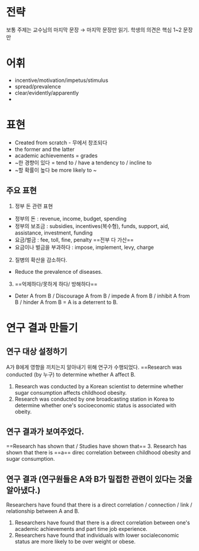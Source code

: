 # 전략
보통 주제는 교수님의 마지막 문장 $\rightarrow$ 마지막 문장만 읽기.
학생의 의견은 핵심 1~2 문장만

# 어휘
- incentive/motivation/impetus/stimulus
- spread/prevalence
- clear/evidently/apparently
- 

# 표현
- Created from scratch - 무에서 창조되다
- the former and the latter
- academic achievements = grades 
- ~한 경향이 있다 = tend to / have a tendency to / incline to
- ~할 확률이 높다 be more likely to ~
## 주요 표현
1. 정부 돈 관련 표현  
- 정부의 돈 : revenue, income, budget, spending
- 정부의 보조금 : subsidies, incentives(복수형), funds, support, aid, assistance, investment, funding
- 요금/벌금 : fee, toll, fine, penalty ==전부 다 가산==
- 요금이나 벌금을 부과하다 : impose, implement, levy, charge
2. 질병의 확산을 감소하다.
- Reduce the prevalence of diseases.
3. ==억제하다/못하게 하다/ 방해하다==
- Deter A from B / Discourage A from B / impede A from B / inhibit A from B / hinder A from B = A is a deterrent to B.


# 연구 결과 만들기
## 연구 대상 설정하기
A가 B에게 영향을 끼치는지 알아내기 위해 연구가 수행되었다.
==Research was conducted (by 누구) to determine whether A affect B.
1. Research was conducted by a Korean scientist to determine whether sugar consumption affects childhood obesity.
2. Research was conducted by one broadcasting station in Korea to determine whether one's socioeconomic status is associated with obeity.

## 연구 결과가 보여주었다.
==Research has shown that / Studies have shown that==
3. Research has shown that there is ==a== direc correlation between childhood obesity and sugar consumption.

## 연구 결과 (연구원들은 A와 B가 밀접한 관련이 있다는 것을 알아냈다.)
Researchers have found that there is a direct correlation / connection / link / relationship between A and B.

1. Researchers have found that there is a direct correlation between one's academic achievements and part time job experience.
2. Researchers have found that individuals with lower socialeconomic status are more likely to be over weight or obese.
